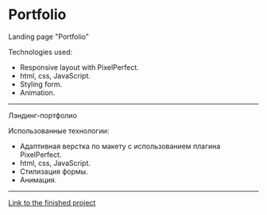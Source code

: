 # Portfolio

Landing page "Portfolio"

Technologies used:
+ Responsive layout with PixelPerfect.
+ html, css, JavaScript.
+ Styling form.
+ Animation.

** **

Лэндинг-портфолио

Использованные технологии:
+ Адаптивная верстка по макету с использованием плагина PixelPerfect. 
+ html, css, JavaScript.
+ Стилизация формы.
+ Анимация.


** **
[Link to the finished project]( maria-digital.github.io/portfolio-site/)

